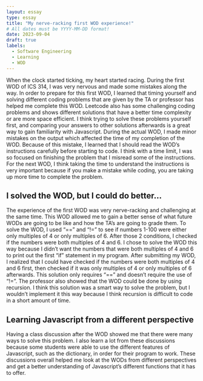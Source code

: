 ```yaml
---
layout: essay
type: essay
title: "My nerve-racking first WOD experience!"
# All dates must be YYYY-MM-DD format!
date: 2023-09-04
draft: true
labels:
  - Software Engineering
  - Learning
  - WOD
---
```


When the clock started ticking, my heart started racing. During the first WOD of ICS 314, I was very nervous and made some mistakes along the way. In order to prepare for this first WOD, I learned that timing yourself and solving different coding problems that are given by the TA or professor has helped me complete this WOD. Leetcode also has some challenging coding problems and shows different solutions that have a better time complexity or are more space efficient. I think trying to solve these problems yourself first, and comparing your answers to other solutions afterwards is a great way to gain familiarity with Javascript. During the actual WOD, I made minor mistakes on the output which affected the time of my completion of the WOD. Because of this mistake, I learned that I should read the WOD’s instructions carefully before starting to code. I think with a time limit, I was so focused on finishing the problem that I misread some of the instructions. For the next WOD, I think taking the time to understand the instructions is very important because if you make a mistake while coding, you are taking up more time to complete the problem. 

## I solved the WOD, but I could do better...
The experience of the first WOD was very nerve-racking and challenging at the same time. This WOD allowed me to gain a better sense of what future WODs are going to be like and how the TA’s are going to grade them. To solve the WOD, I used “==” and “!=” to see if numbers 1-100 were either only multiples of 4 or only multiples of 6. After those 2 conditions, I checked if the numbers were both multiples of 4 and 6. I chose to solve the WOD this way because I didn’t want the numbers that were both multiples of 4 and 6 to print out the first “if” statement in my program. After submitting my WOD, I realized that I could have checked if the numbers were both multiples of 4 and 6 first, then checked if it was only multiples of 4 or only multiples of 6 afterwards. This solution only requires “==” and doesn’t require the use of “!=”. The professor also showed that the WOD could be done by using recursion. I think this solution was a smart way to solve the problem, but I wouldn’t implement it this way because I think recursion is difficult to code in a short amount of time.

## Learning Javascript from a different perspective
Having a class discussion after the WOD showed me that there were many ways to solve this problem. I also learn a lot from these discussions because some students were able to use the different features of Javascript, such as the dictionary, in order for their program to work. These discussions overall helped me look at the WODs from different perspectives and get a better understanding of Javascript’s different functions that it has to offer. 
